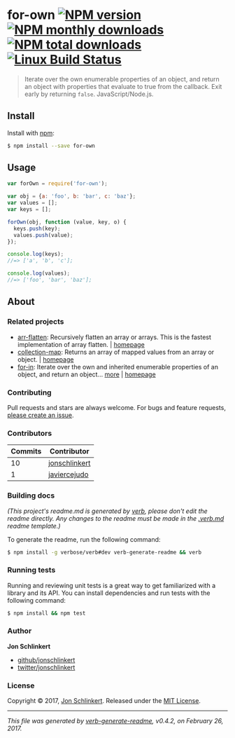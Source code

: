 # for-own [![NPM version](https://img.shields.io/npm/v/for-own.svg?style=flat)](https://www.npmjs.com/package/for-own) [![NPM monthly downloads](https://img.shields.io/npm/dm/for-own.svg?style=flat)](https://npmjs.org/package/for-own)  [![NPM total downloads](https://img.shields.io/npm/dt/for-own.svg?style=flat)](https://npmjs.org/package/for-own) [![Linux Build Status](https://img.shields.io/travis/jonschlinkert/for-own.svg?style=flat&label=Travis)](https://travis-ci.org/jonschlinkert/for-own)

> Iterate over the own enumerable properties of an object, and return an object with properties that evaluate to true from the callback. Exit early by returning `false`. JavaScript/Node.js.








































<extoc></extoc>

## Install

Install with [npm](https://www.npmjs.com/):

```sh
$ npm install --save for-own
```

## Usage

```js
var forOwn = require('for-own');

var obj = {a: 'foo', b: 'bar', c: 'baz'};
var values = [];
var keys = [];

forOwn(obj, function (value, key, o) {
  keys.push(key);
  values.push(value);
});

console.log(keys);
//=> ['a', 'b', 'c'];

console.log(values);
//=> ['foo', 'bar', 'baz'];
```

## About

### Related projects

* [arr-flatten](https://www.npmjs.com/package/arr-flatten): Recursively flatten an array or arrays. This is the fastest implementation of array flatten. | [homepage](https://github.com/jonschlinkert/arr-flatten "Recursively flatten an array or arrays. This is the fastest implementation of array flatten.")
* [collection-map](https://www.npmjs.com/package/collection-map): Returns an array of mapped values from an array or object. | [homepage](https://github.com/jonschlinkert/collection-map "Returns an array of mapped values from an array or object.")
* [for-in](https://www.npmjs.com/package/for-in): Iterate over the own and inherited enumerable properties of an object, and return an object… [more](https://github.com/jonschlinkert/for-in) | [homepage](https://github.com/jonschlinkert/for-in "Iterate over the own and inherited enumerable properties of an object, and return an object with properties that evaluate to true from the callback. Exit early by returning `false`. JavaScript/Node.js")

### Contributing

Pull requests and stars are always welcome. For bugs and feature requests, [please create an issue](../../issues/new).

### Contributors

| **Commits** | **Contributor** | 
| --- | --- |
| 10 | [jonschlinkert](https://github.com/jonschlinkert) |
| 1 | [javiercejudo](https://github.com/javiercejudo) |

### Building docs

_(This project's readme.md is generated by [verb](https://github.com/verbose/verb-generate-readme), please don't edit the readme directly. Any changes to the readme must be made in the [.verb.md](.verb.md) readme template.)_

To generate the readme, run the following command:

```sh
$ npm install -g verbose/verb#dev verb-generate-readme && verb
```

### Running tests

Running and reviewing unit tests is a great way to get familiarized with a library and its API. You can install dependencies and run tests with the following command:

```sh
$ npm install && npm test
```

### Author

**Jon Schlinkert**

* [github/jonschlinkert](https://github.com/jonschlinkert)
* [twitter/jonschlinkert](https://twitter.com/jonschlinkert)

### License

Copyright © 2017, [Jon Schlinkert](https://github.com/jonschlinkert).
Released under the [MIT License](LICENSE).

***

_This file was generated by [verb-generate-readme](https://github.com/verbose/verb-generate-readme), v0.4.2, on February 26, 2017._